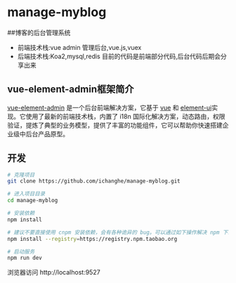 # manage-myblog
##博客的后台管理系统
- 前端技术栈:vue admin 管理后台,vue.js,vuex
- 后端技术栈:Koa2,mysql,redis
目前的代码是前端部分代码,后台代码后期会分享出来
## vue-element-admin框架简介

[vue-element-admin](https://panjiachen.github.io/vue-element-admin-site/zh/) 是一个后台前端解决方案，它基于 [vue](https://github.com/vuejs/vue) 和 [element-ui](https://github.com/ElemeFE/element)实现。它使用了最新的前端技术栈，内置了 i18n 国际化解决方案，动态路由，权限验证，提炼了典型的业务模型，提供了丰富的功能组件，它可以帮助你快速搭建企业级中后台产品原型。


## 开发

```bash
# 克隆项目
git clone https://github.com/ichanghe/manage-myblog.git

# 进入项目目录
cd manage-myblog

# 安装依赖
npm install

# 建议不要直接使用 cnpm 安装依赖，会有各种诡异的 bug。可以通过如下操作解决 npm 下载速度慢的问题
npm install --registry=https://registry.npm.taobao.org

# 启动服务
npm run dev
```

浏览器访问 http://localhost:9527
